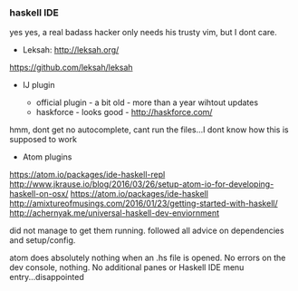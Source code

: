 ### haskell IDE

yes yes, a real badass hacker only needs his trusty vim, but I dont care.

* Leksah: http://leksah.org/

https://github.com/leksah/leksah



* IJ plugin

	* official plugin - a bit old - more than a year wihtout updates
	* haskforce - looks good - http://haskforce.com/

hmm, dont get no autocomplete, cant run the files...I dont know how this is supposed to work

* Atom plugins

https://atom.io/packages/ide-haskell-repl
http://www.jkrause.io/blog/2016/03/26/setup-atom-io-for-developing-haskell-on-osx/
https://atom.io/packages/ide-haskell
http://amixtureofmusings.com/2016/01/23/getting-started-with-haskell/
http://achernyak.me/universal-haskell-dev-enviornment

did not manage to get them running. followed all advice on dependencies and setup/config.

atom does absolutely nothing when an .hs file is opened. No errors on the dev console, nothing. No additional panes or Haskell IDE menu entry...disappointed
